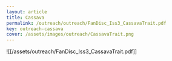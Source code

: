 ```yaml
---
layout: article
title: Cassava
permalink: /outreach/outreach/FanDisc_Iss3_CassavaTrait.pdf
key: outreach-cassava
cover: /assets/images/outreach/CassavaTrait.png
---
```


![[/assets/outreach/FanDisc_Iss3_CassavaTrait.pdf]]